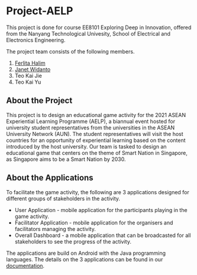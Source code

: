 # Project-AELP
This project is done for course EE8101 Exploring Deep in Innovation, offered from the Nanyang Technological Univesity, School of Electrical and Electronics Engineering.

The project team consists of the following members.
1. [Ferlita Halim](https://github.com/fer-bot)
2. [Janet Widanto](https://github.com/janwid)
3. Teo Kai Jie
4. Teo Kai Yu

## About the Project
This project is to design an educational game activity for the 2021 ASEAN Experiential Learning Programme (AELP), a biannual event hosted for university student representatives from the universities in the ASEAN University Network (AUN). The student representatives will visit the host countries for an opportunity of experiential learning based on the content introduced by the host university. Our team is tasked to design an educational game that centers on the theme of Smart Nation in Singapore, as Singapore aims to be a Smart Nation by 2030.

## About the Applications
To facilitate the game activity, the following are 3 applications designed for different groups of stakeholders in the activity.
* User Application - mobile application for the participants playing in the game activity.
* Facilitator Application - mobile application for the organisers and facilitators managing the activity.
* Overall Dashboard - a mobile application that can be broadcasted for all stakeholders to see the progress of the activity.

The applications are build on Android with the Java programming languages. The details on the 3 applications can be found in our [documentation](https://github.com/Teo-KJ/Project-AELP/blob/master/Mobile%20Applications%20Documentation.pdf).
